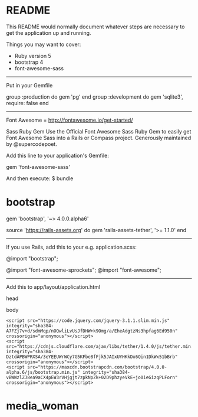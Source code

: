 # README

This README would normally document whatever steps are necessary to get the
application up and running.

Things you may want to cover:

* Ruby version 5
* bootstrap 4
* font-awesome-sass

______________________________________________________________________________


Put in your Gemfile

<!-- # Use sqlite3 as the database for Active Record -->
group :production do
  gem 'pg'
end
group :development do
  gem 'sqlite3', require: false
end


______________________________________________________________________________

<!-- #font-awesome-sass -->

Font Awesome = http://fontawesome.io/get-started/

Sass Ruby Gem
Use the Official Font Awesome Sass Ruby Gem to easily get Font Awesome Sass into a Rails or Compass project. Generously maintained by @supercodepoet.

Add this line to your application's Gemfile:

gem 'font-awesome-sass'

And then execute:
$ bundle

# bootstrap

gem 'bootstrap', '~> 4.0.0.alpha6'

source 'https://rails-assets.org' do
  gem 'rails-assets-tether', '>= 1.1.0'
end


______________________________________________________________________________

If you use Rails, add this to your e.g. application.scss:

@import "bootstrap";

@import "font-awesome-sprockets";
@import "font-awesome";


______________________________________________________________________________

Add this to app/layout/application.html

head
<!-- font-awesome link -->
<link href="https://fonts.googleapis.com/css?family=Nosifer|Orbitron|Trade+Winds" rel="stylesheet">

body
<!-- jQuery first, then Tether, then Bootstrap JS. -->
    <script src="https://code.jquery.com/jquery-3.1.1.slim.min.js" integrity="sha384-A7FZj7v+d/sdmMqp/nOQwliLvUsJfDHW+k9Omg/a/EheAdgtzNs3hpfag6Ed950n" crossorigin="anonymous"></script>
    <script src="https://cdnjs.cloudflare.com/ajax/libs/tether/1.4.0/js/tether.min.js" integrity="sha384-DztdAPBWPRXSA/3eYEEUWrWCy7G5KFbe8fFjk5JAIxUYHKkDx6Qin1DkWx51bBrb" crossorigin="anonymous"></script>
    <script src="https://maxcdn.bootstrapcdn.com/bootstrap/4.0.0-alpha.6/js/bootstrap.min.js" integrity="sha384-vBWWzlZJ8ea9aCX4pEW3rVHjgjt7zpkNpZk+02D9phzyeVkE+jo0ieGizqPLForn" crossorigin="anonymous"></script>
# media_woman
